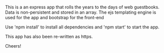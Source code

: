 This is a an express app that rolls the years to the days of web guestbooks.
Data is non-persistent and stored in an array.
The ejs templating engine is used for the app and bootstrap for the front-end

Use 'npm install' to install all dependencies and 'npm start' to start the app. 

This app has also been re-written as https.

Cheers!
